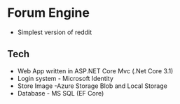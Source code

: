 # Forum Engine

* Simplest version of reddit

## Tech

* Web App written in ASP.NET Core Mvc (.Net Core 3.1)
* Login system - Microsoft Identity
* Store Image -Azure Storage Blob and Local Storage
* Database - MS SQL (EF Core)
